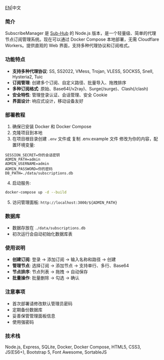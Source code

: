 [EN](#README.md)|中文
### 简介
SubscribeManager 是 [Sub-Hub](https://github.com/shiyi11yi/Sub-Hub) 的 Node.js 版本，是一个轻量级、简单的代理节点订阅管理系统。现在可以通过 Docker Compose 本地部署，无需 Cloudflare Workers。提供直观的 Web 界面，支持多种代理协议和订阅格式。

### 功能特点
- **支持多种代理协议**: SS, SS2022, VMess, Trojan, VLESS, SOCKS5, Snell, Hysteria2, Tuic
- **订阅管理**: 创建多个订阅、自定义路径、批量导入、拖拽排序
- **多种订阅格式**: 原始、Base64(/v2ray)、Surge(/surge)、Clash(/clash)
- **安全特性**: 管理登录认证、会话管理、安全 Cookie
- **界面设计**: 响应式设计，移动设备友好

### 部署教程
1. 确保已安装 Docker 和 Docker Compose
2. 克隆项目到本地
3. 在项目根目录创建 `.env` 文件或 复制 .env.example 文件 修改为你的内容，配置环境变量:
```env
SESSION_SECRET=你的会话密钥
ADMIN_PATH=admin
ADMIN_USERNAME=admin
ADMIN_PASSWORD=你的密码
DB_PATH=./data/subscriptions.db
```
4. 启动服务:
```bash
docker-compose up -d --build
```
5. 访问管理面板: `http://localhost:3000/${ADMIN_PATH}`

### 数据库
- 数据存放在 `./data/subscriptions.db`
- 初次运行会自动初始化数据库表

### 使用说明
- **创建订阅**: 登录 → 添加订阅 → 输入名称和路径 → 创建
- **管理节点**: 选择订阅 → 添加节点 → 支持单行、多行、Base64
- **节点排序**: 节点列表 → 拖拽 → 自动保存
- **批量操作**: 批量删除 → 勾选 → 确认

### 注意事项
- 首次部署请修改默认管理员密码
- 定期备份数据库
- 妥善保管管理面板信息
- 使用强密码

### 技术栈
Node.js, Express, SQLite, Docker, Docker Compose, HTML5, CSS3, JS(ES6+), Bootstrap 5, Font Awesome, SortableJS
